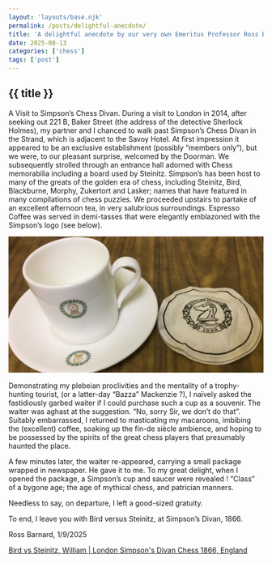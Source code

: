 ```yaml
---
layout: 'layouts/base.njk'
permalink: /posts/delightful-anecdote/
title: 'A delightful anecdote by our very own Emeritus Professor Ross Barnard.'
date: 2025-08-13
categories: ['chess']
tags: ['post']
---
```


<h2 class="text-center text-xl md:text-2xl font-semibold text-indigo-200 mb-3">
  {{ title }}
</h2>

A Visit to Simpson’s Chess Divan. During a visit to London in 2014, after seeking out 221 B, Baker Street (the address of the detective Sherlock Holmes), my partner and I chanced to walk past Simpson’s Chess Divan in the Strand, which is adjacent to the Savoy Hotel. At first impression it appeared to be an exclusive establishment (possibly “members only”), but we were, to our pleasant surprise, welcomed by the Doorman. We subsequently strolled through an entrance hall adorned with Chess memorabilia including a board used by Steinitz. Simpson’s has been host to many of the greats of the golden era of chess, including Steinitz, Bird, Blackburne, Morphy, Zukertort and Lasker; names that have featured in many compilations of chess puzzles. We proceeded upstairs to partake of an excellent afternoon tea, in very salubrious surroundings. Espresso Coffee was served in demi-tasses that were elegantly emblazoned with the Simpson’s logo (see below).

<img src="https://github.com/brisbanesocialchess/brisbanesocialchess.github.io/blob/main/frontend/assets/pictures/chess-cup.jpg?raw=true" alt="Chess Cup" class="mx-auto my-4 rounded-lg shadow-lg" />

Demonstrating my plebeian proclivities and the mentality of a trophy-hunting tourist, (or a latter-day “Bazza” Mackenzie ?), I naïvely asked the fastidiously garbed waiter if I could purchase such a cup as a souvenir. The waiter was aghast at the suggestion. “No, sorry Sir, we don’t do that”. Suitably embarrassed, I returned to masticating my macaroons, imbibing the (excellent) coffee, soaking up the fin-de siècle ambience, and hoping to be possessed by the spirits of the great chess players that presumably haunted the place.

A few minutes later, the waiter re-appeared, carrying a small package wrapped in newspaper. He gave it to me. To my great delight, when I opened the package, a Simpson’s cup and saucer were revealed ! “Class” of a bygone age; the age of mythical chess, and patrician manners.

Needless to say, on departure, I left a good-sized gratuity.

To end, I leave you with Bird versus Steinitz, at Simpson’s Divan, 1866.

Ross Barnard, 1/9/2025

[Bird vs Steinitz, William | London Simpson's Divan Chess 1866, England](https://www.youtube.com/watch?v=f5_4hvtDf10)

